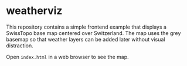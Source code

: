 # weatherviz

This repository contains a simple frontend example that displays a SwissTopo base map centered over Switzerland. The map uses the grey basemap so that weather layers can be added later without visual distraction.

Open `index.html` in a web browser to see the map.
